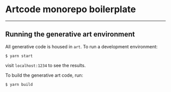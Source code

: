 # Artcode monorepo boilerplate

---

## Running the generative art environment

All generative code is housed in `art`. To run a development environment:

```$ yarn start```

visit `localhost:1234` to see the results.

To build the generative art code, run:

```$ yarn build```
